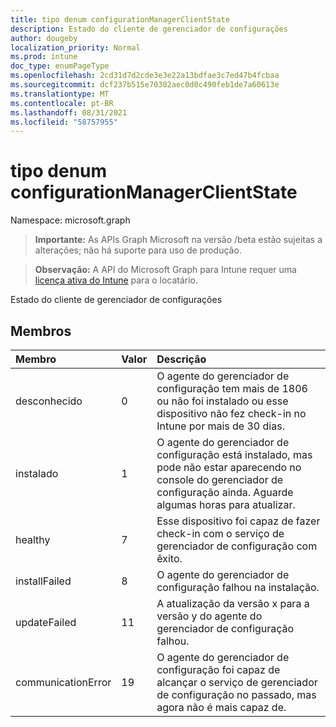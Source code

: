```yaml
---
title: tipo denum configurationManagerClientState
description: Estado do cliente de gerenciador de configurações
author: dougeby
localization_priority: Normal
ms.prod: intune
doc_type: enumPageType
ms.openlocfilehash: 2cd31d7d2cde3e3e22a13bdfae3c7ed47b4fcbaa
ms.sourcegitcommit: dcf237b515e70302aec0d0c490feb1de7a60613e
ms.translationtype: MT
ms.contentlocale: pt-BR
ms.lasthandoff: 08/31/2021
ms.locfileid: "58757955"
---
```

# <a name="configurationmanagerclientstate-enum-type"></a>tipo denum configurationManagerClientState

Namespace: microsoft.graph

> **Importante:** As APIs Graph Microsoft na versão /beta estão sujeitas a alterações; não há suporte para uso de produção.

> **Observação:** A API do Microsoft Graph para Intune requer uma [licença ativa do Intune](https://go.microsoft.com/fwlink/?linkid=839381) para o locatário.

Estado do cliente de gerenciador de configurações

## <a name="members"></a>Membros
|Membro|Valor|Descrição|
|:---|:---|:---|
|desconhecido|0|O agente do gerenciador de configuração tem mais de 1806 ou não foi instalado ou esse dispositivo não fez check-in no Intune por mais de 30 dias.|
|instalado|1|O agente do gerenciador de configuração está instalado, mas pode não estar aparecendo no console do gerenciador de configuração ainda. Aguarde algumas horas para atualizar.|
|healthy|7 |Esse dispositivo foi capaz de fazer check-in com o serviço de gerenciador de configuração com êxito.|
|installFailed|8 |O agente do gerenciador de configuração falhou na instalação.|
|updateFailed|11 |A atualização da versão x para a versão y do agente do gerenciador de configuração falhou. |
|communicationError|19|O agente do gerenciador de configuração foi capaz de alcançar o serviço de gerenciador de configuração no passado, mas agora não é mais capaz de. |



